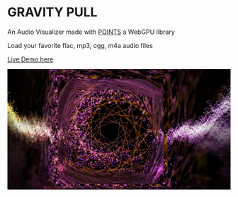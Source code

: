 # GRAVITY PULL

An Audio Visualizer made with [POINTS](https://github.com/Absulit/points) a WebGPU library

Load your favorite flac, mp3, ogg, m4a audio files


[Live Demo here](https://absulit.github.io/Gravity-Pull/)

![Alt Text](./docs/example1.webp)